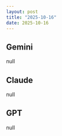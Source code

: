 ```yaml
---
layout: post
title: "2025-10-16"
date: 2025-10-16
---
```


## Gemini

null

## Claude

null

## GPT

null
